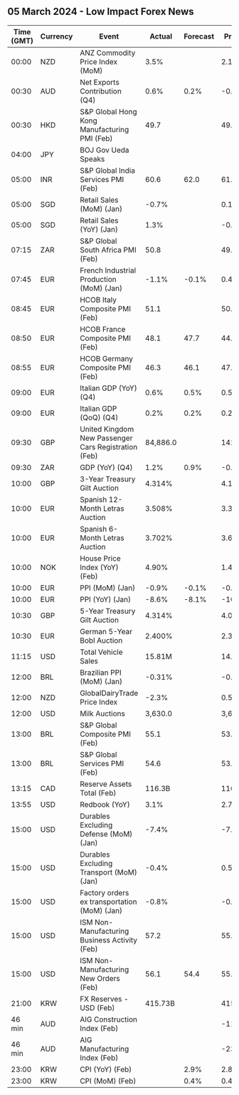 ## 05 March 2024 - Low Impact Forex News

| Time (GMT) | Currency | Event | Actual | Forecast | Previous |
|------|----------|-------|--------|----------|----------|
| 00:00 | NZD | ANZ Commodity Price Index (MoM) | 3.5% |  | 2.1% |
| 00:30 | AUD | Net Exports Contribution (Q4) | 0.6% | 0.2% | -0.6% |
| 00:30 | HKD | S&P Global Hong Kong Manufacturing PMI (Feb) | 49.7 |  | 49.9 |
| 04:00 | JPY | BOJ Gov Ueda Speaks |  |  |  |
| 05:00 | INR | S&P Global India Services PMI (Feb) | 60.6 | 62.0 | 61.8 |
| 05:00 | SGD | Retail Sales (MoM) (Jan) | -0.7% |  | 0.1% |
| 05:00 | SGD | Retail Sales (YoY) (Jan) | 1.3% |  | -0.5% |
| 07:15 | ZAR | S&P Global South Africa PMI (Feb) | 50.8 |  | 49.2 |
| 07:45 | EUR | French Industrial Production (MoM) (Jan) | -1.1% | -0.1% | 0.4% |
| 08:45 | EUR | HCOB Italy Composite PMI (Feb) | 51.1 |  | 50.7 |
| 08:50 | EUR | HCOB France Composite PMI (Feb) | 48.1 | 47.7 | 44.6 |
| 08:55 | EUR | HCOB Germany Composite PMI (Feb) | 46.3 | 46.1 | 47.0 |
| 09:00 | EUR | Italian GDP (YoY) (Q4) | 0.6% | 0.5% | 0.5% |
| 09:00 | EUR | Italian GDP (QoQ) (Q4) | 0.2% | 0.2% | 0.2% |
| 09:30 | GBP | United Kingdom New Passenger Cars Registration (Feb) | 84,886.0 |  | 142,876.0 |
| 09:30 | ZAR | GDP (YoY) (Q4) | 1.2% | 0.9% | -0.7% |
| 10:00 | GBP | 3-Year Treasury Gilt Auction | 4.314% |  | 4.131% |
| 10:00 | EUR | Spanish 12-Month Letras Auction | 3.508% |  | 3.342% |
| 10:00 | EUR | Spanish 6-Month Letras Auction | 3.702% |  | 3.653% |
| 10:00 | NOK | House Price Index (YoY) (Feb) | 4.90% |  | 1.40% |
| 10:00 | EUR | PPI (MoM) (Jan) | -0.9% | -0.1% | -0.9% |
| 10:00 | EUR | PPI (YoY) (Jan) | -8.6% | -8.1% | -10.7% |
| 10:30 | GBP | 5-Year Treasury Gilt Auction | 4.314% |  | 4.095% |
| 10:30 | EUR | German 5-Year Bobl Auction | 2.400% |  | 2.300% |
| 11:15 | USD | Total Vehicle Sales | 15.81M |  | 14.92M |
| 12:00 | BRL | Brazilian PPI (MoM) (Jan) | -0.31% |  | -0.20% |
| 12:00 | NZD | GlobalDairyTrade Price Index | -2.3% |  | 0.5% |
| 12:00 | USD | Milk Auctions | 3,630.0 |  | 3,664.0 |
| 13:00 | BRL | S&P Global Composite PMI (Feb) | 55.1 |  | 53.2 |
| 13:00 | BRL | S&P Global Services PMI (Feb) | 54.6 |  | 53.1 |
| 13:15 | CAD | Reserve Assets Total (Feb) | 116.3B |  | 116.3B |
| 13:55 | USD | Redbook (YoY) | 3.1% |  | 2.7% |
| 15:00 | USD | Durables Excluding Defense (MoM) (Jan) | -7.4% |  | -7.3% |
| 15:00 | USD | Durables Excluding Transport (MoM) (Jan) | -0.4% |  | 0.5% |
| 15:00 | USD | Factory orders ex transportation (MoM) (Jan) | -0.8% |  | -0.3% |
| 15:00 | USD | ISM Non-Manufacturing Business Activity (Feb) | 57.2 |  | 55.8 |
| 15:00 | USD | ISM Non-Manufacturing New Orders (Feb) | 56.1 | 54.4 | 55.0 |
| 21:00 | KRW | FX Reserves - USD (Feb) | 415.73B |  | 415.76B |
| 46 min | AUD | AIG Construction Index (Feb) |  |  | -11.5 |
| 46 min | AUD | AIG Manufacturing Index (Feb) |  |  | -23.8 |
| 23:00 | KRW | CPI (YoY) (Feb) |  | 2.9% | 2.8% |
| 23:00 | KRW | CPI (MoM) (Feb) |  | 0.4% | 0.4% |
